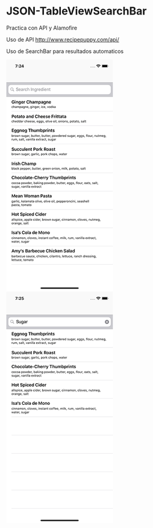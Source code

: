 # JSON-TableViewSearchBar

Practica con API y Alamofire 

Uso de API http://www.recipepuppy.com/api/

Uso de SearchBar para resultados automaticos


![Screenshot](Vista1.png)
![Screenshot](Vista2.png)
